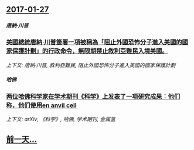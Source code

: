 ## [2017-01-27](/zh/news/2017/01/27/index.md)

##### 唐納·川普
### [美國總統唐納·川普簽署一項被稱為「阻止外國恐怖分子進入美國的國家保護計劃」的行政命令，無限期禁止敘利亞難民入境美國。 ](/zh/news/2017/01/27/美國總統唐納-川普簽署一項被稱為-阻止外國恐怖分子進入美國的國家保護計劃-的行政命令-無限期禁止敘利亞難民入境美國.md)
_上下文: 唐納·川普, 敘利亞難民, 阻止外國恐怖分子進入美國的國家保護計劃_

##### 哈佛
### [两位哈佛科学家在学术期刊《科学》上发表了一项研究成果：他们称，他们使用en anvil cell ](/zh/news/2017/01/27/两位哈佛科学家在学术期刊-科学-上发表了一项研究成果-他们称-他们使用en-anvil-cell.md)
_上下文: arXiv, 《科学》, 哈佛, 学术期刊, 金属氢_

## [前一天...](/zh/news/2017/01/25/index.md)

